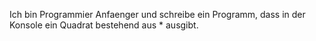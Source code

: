 Ich bin Programmier Anfaenger und schreibe ein Programm,
dass in der Konsole ein Quadrat bestehend aus * ausgibt.